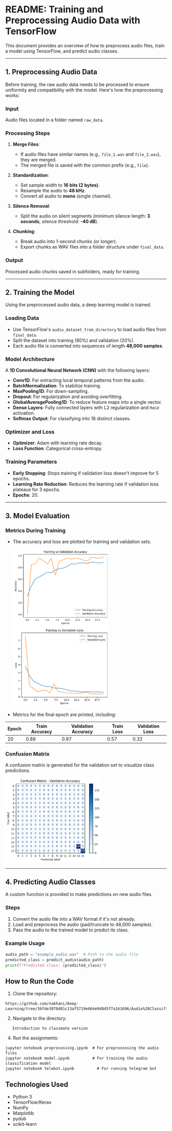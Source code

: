 # README: Training and Preprocessing Audio Data with TensorFlow

This document provides an overview of how to preprocess audio files, train a model using TensorFlow, and predict audio classes. 

---

## 1. Preprocessing Audio Data

Before training, the raw audio data needs to be processed to ensure uniformity and compatibility with the model. Here's how the preprocessing works:

### **Input**
Audio files located in a folder named `raw_data`.

### **Processing Steps**
1. **Merge Files**:
   - If audio files have similar names (e.g., `file_1.wav` and `file_2.wav`), they are merged.
   - The merged file is saved with the common prefix (e.g., `file`).
   
2. **Standardization**:
   - Set sample width to **16 bits (2 bytes)**.
   - Resample the audio to **48 kHz**.
   - Convert all audio to **mono** (single channel).
   
3. **Silence Removal**:
   - Split the audio on silent segments (minimum silence length: **3 seconds**, silence threshold: **-40 dB**).
   
4. **Chunking**:
   - Break audio into 1-second chunks (or longer).
   - Export chunks as WAV files into a folder structure under `final_data`.

### **Output**
Processed audio chunks saved in subfolders, ready for training.

---

## 2. Training the Model

Using the preprocessed audio data, a deep learning model is trained. 

### **Loading Data**
- Use TensorFlow's `audio_dataset_from_directory` to load audio files from `final_data`.
- Split the dataset into training (80%) and validation (20%).
- Each audio file is converted into sequences of length **48,000 samples**.

### **Model Architecture**
A **1D Convolutional Neural Network (CNN)** with the following layers:
- **Conv1D**: For extracting local temporal patterns from the audio.
- **BatchNormalization**: To stabilize training.
- **MaxPooling1D**: For down-sampling.
- **Dropout**: For regularization and avoiding overfitting.
- **GlobalAveragePooling1D**: To reduce feature maps into a single vector.
- **Dense Layers**: Fully connected layers with L2 regularization and `ReLU` activation.
- **Softmax Output**: For classifying into 16 distinct classes.

### **Optimizer and Loss**
- **Optimizer**: Adam with learning rate decay.
- **Loss Function**: Categorical cross-entropy.

### **Training Parameters**
- **Early Stopping**: Stops training if validation loss doesn't improve for 5 epochs.
- **Learning Rate Reduction**: Reduces the learning rate if validation loss plateaus for 3 epochs.
- **Epochs**: 20.

---

## 3. Model Evaluation

### **Metrics During Training**
- The accuracy and loss are plotted for training and validation sets.

  <img src="Accuracy.png" width = "300">

  <img src="Loss.png" width = "300">

- Metrics for the final epoch are printed, including:

 | Epoch | Train Accuracy | Validation Accuracy | Train Loss | Validation Loss |
 |-------|----------------|---------------------|------------|-----------------|
 |  20   | 0.88           | 0.97                | 0.57       | 0.32            |
 


### **Confusion Matrix**
A confusion matrix is generated for the validation set to visualize class predictions.

  <img src="confusion matrix.png" width = "300">

---

## 4. Predicting Audio Classes

A custom function is provided to make predictions on new audio files.

### **Steps**
1. Convert the audio file into a WAV format if it's not already.
2. Load and preprocess the audio (pad/truncate to 48,000 samples).
3. Pass the audio to the trained model to predict its class.

### **Example Usage**
```python
audio_path = "example_audio.wav"  # Path to the audio file
predicted_class = predict_audio(audio_path)
print(f"Predicted class: {predicted_class}")
```

## How to Run the Code
1. Clone the repository:

```
https://github.com/nakhani/Deep-Learning/tree/5bfde3078d81c13af5719e664e9d8d5f7a161696/Audio%20Classification/classmate%20version
```

2. Navigate to the directory:

```
   Introduction to classmate version
```

4. Run the assignments:
  
```
jupyter notebook preprocessing.ipynb  # For preprocessing the audio files
jupyter notebook model.ipynb          # For training the audio classification model
jupyter notebook telebot.ipynb          # For running telegram bot

```

## Technologies Used
- Python 3
- TensorFlow/Keras
- NumPy
- Matplotlib
- pydub
- scikit-learn
